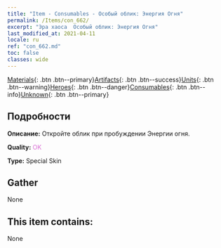 ```yaml
---
title: "Item - Consumables - Особый облик: Энергия Огня"
permalink: /Items/con_662/
excerpt: "Эра хаоса  Особый облик: Энергия Огня"
last_modified_at: 2021-04-11
locale: ru
ref: "con_662.md"
toc: false
classes: wide
---
```

 [Materials](/ru/Items/){: .btn .btn--primary}[Artifacts](/ru/Items/Artifacts/){: .btn .btn--success}[Units](/ru/Items/Units/){: .btn .btn--warning}[Heroes](/ru/Items/Heroes/){: .btn .btn--danger}[Consumables](/ru/Items/Consumables/){: .btn .btn--info}[Unknown](/ru/Items/Unknown/){: .btn .btn--primary}

## Подробности
 **Описание:** Откройте облик при пробуждении Энергии огня.

 **Quality:** <span style="color: #DA70D6">OK</span>

 **Type:** Special Skin

## Gather

  None

## This item contains:

  None

